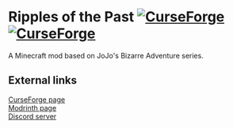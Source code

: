# Ripples of the Past [![CurseForge](http://cf.way2muchnoise.eu/versions/ripples-of-the-past_latest.svg)](https://www.curseforge.com/minecraft/mc-mods/ripples-of-the-past) [![CurseForge](https://cf.way2muchnoise.eu/ripples-of-the-past.svg)](https://www.curseforge.com/minecraft/mc-mods/ripples-of-the-past)
A Minecraft mod based on JoJo's Bizarre Adventure series.  
## External links
[CurseForge page](https://www.curseforge.com/minecraft/mc-mods/ripples-of-the-past)  
[Modrinth page](https://modrinth.com/mod/ripples-of-the-past)  
[Discord server](https://discord.gg/4GcjnMnXP4)
